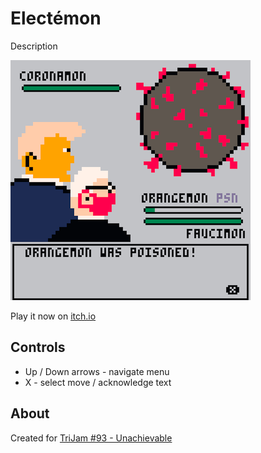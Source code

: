 # Electémon
Description

![Faucimon fights Coronamon while Orangemon...exists](screenshots/gameplay.png)

Play it now on [itch.io](https://caterpillargames.itch.io/electemon)

## Controls
* Up / Down arrows - navigate menu
* X - select move / acknowledge text

## About
Created for [TriJam #93 - Unachievable](https://itch.io/jam/trijam-93/rate/806723)
